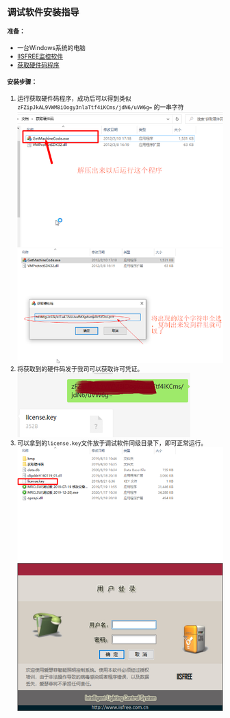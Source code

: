 ## 调试软件安装指导

#### 准备：
* 一台Windows系统的电脑
* [IISFREE监控软件](https://github.com/iisfree613/workInfo/tree/master/%E8%AE%BE%E5%A4%87%E8%B5%84%E6%96%99)
* [获取硬件码程序](https://github.com/iisfree613/workInfo/tree/master/%E8%AE%BE%E5%A4%87%E8%B5%84%E6%96%99)

#### 安装步骤：
1. 运行获取硬件码程序，成功后可以得到类似`zFZipJkAL9VWM8iOogy3nlaTtf4iKCms/jdN6/uVW6g=` 的一串字符
![如何获取硬件码](../images/007.png)
![获取到硬件码](../images/008.png)
2. 将获取到的硬件码发于我司可以获取许可凭证。
![](../images/009.png)
3. 可以拿到的`license.key`文件放于调试软件同级目录下，即可正常运行。
![](../images/011.png)
![](../images/012.png)
